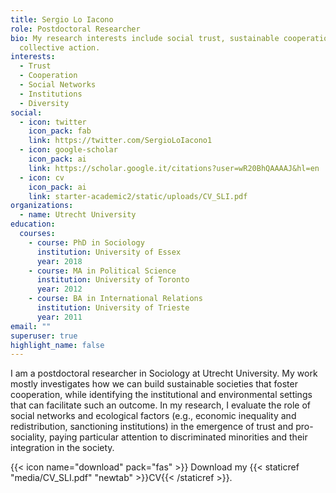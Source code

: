 ```yaml
---
title: Sergio Lo Iacono
role: Postdoctoral Researcher
bio: My research interests include social trust, sustainable cooperation, and
  collective action.
interests:
  - Trust
  - Cooperation
  - Social Networks
  - Institutions
  - Diversity
social:
  - icon: twitter
    icon_pack: fab
    link: https://twitter.com/SergioLoIacono1
  - icon: google-scholar
    icon_pack: ai
    link: https://scholar.google.it/citations?user=wR20BhQAAAAJ&hl=en
  - icon: cv
    icon_pack: ai
    link: starter-academic2/static/uploads/CV_SLI.pdf
organizations:
  - name: Utrecht University
education:
  courses:
    - course: PhD in Sociology
      institution: University of Essex
      year: 2018
    - course: MA in Political Science
      institution: University of Toronto
      year: 2012
    - course: BA in International Relations
      institution: University of Trieste
      year: 2011
email: ""
superuser: true
highlight_name: false
---
```

I am a postdoctoral researcher in Sociology at Utrecht University. My work mostly investigates how we can build sustainable societies that foster cooperation, while identifying the institutional and environmental settings that can facilitate such an outcome. In my research, I evaluate the role of social networks and ecological factors (e.g., economic inequality and redistribution, sanctioning institutions) in the emergence of trust and pro-sociality, paying particular attention to discriminated minorities and their integration in the society. 

{{< icon name="download" pack="fas" >}} Download my {{< staticref "media/CV_SLI.pdf" "newtab" >}}CV{{< /staticref >}}.